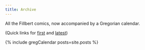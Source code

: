 ```yaml
---
title: Archive
---
```

All the Fillbert comics, now accompanied by a Gregorian calendar.

(Quick links for [first]({{site.posts[-1].url|relative_url}}) and [latest]({{site.posts[0].url|relative_url}}))

{% include gregCalendar posts=site.posts %}
